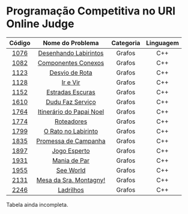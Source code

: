 # Programação Competitiva no URI Online Judge

Código | Nome do Problema | Categoria | Linguagem
|     :---:      |     :---:      |     :---:      |     :---:      |  
[1076](https://github.com/CaioDallaqua/Programacao_Competitiva_URI/blob/master/Grafos/1076.cpp) | [Desenhando Labirintos](https://www.urionlinejudge.com.br/judge/pt/problems/view/1076) | Grafos | C++
[1082](https://github.com/CaioDallaqua/Programacao_Competitiva_URI/blob/master/Grafos/1082.cpp) | [Componentes Conexos](https://www.urionlinejudge.com.br/judge/pt/problems/view/1082) | Grafos | C++
[1123](https://github.com/CaioDallaqua/Programacao_Competitiva_URI/blob/master/Grafos/1123.cpp) | [Desvio de Rota](https://www.urionlinejudge.com.br/judge/pt/problems/view/1123) | Grafos | C++
[1128](https://github.com/CaioDallaqua/Programacao_Competitiva_URI/blob/master/Grafos/1128.cpp) | [Ir e Vir](https://www.urionlinejudge.com.br/judge/pt/problems/view/1128) | Grafos | C++
[1152](https://github.com/CaioDallaqua/Programacao_Competitiva_URI/blob/master/Grafos/1152.cpp) | [Estradas Escuras](https://www.urionlinejudge.com.br/judge/pt/problems/view/1152) | Grafos | C++
[1610](https://github.com/CaioDallaqua/Programacao_Competitiva_URI/blob/master/Grafos/1610.cpp) | [Dudu Faz Serviço](https://www.urionlinejudge.com.br/judge/pt/problems/view/1610) | Grafos | C++
[1764](https://github.com/CaioDallaqua/Programacao_Competitiva_URI/blob/master/Grafos/1764.cpp) | [Itinerário do Papai Noel](https://www.urionlinejudge.com.br/judge/pt/problems/view/1764) | Grafos | C++
[1774](https://github.com/CaioDallaqua/Programacao_Competitiva_URI/blob/master/Grafos/1774.cpp) | [Roteadores](https://www.urionlinejudge.com.br/judge/pt/problems/view/1774) | Grafos | C++
[1799](https://github.com/CaioDallaqua/Programacao_Competitiva_URI/blob/master/Grafos/1799.cpp) | [O Rato no Labirinto](https://www.urionlinejudge.com.br/judge/pt/problems/view/1799) | Grafos | C++
[1835](https://github.com/CaioDallaqua/Programacao_Competitiva_URI/blob/master/Grafos/1835.cpp) | [Promessa de Campanha](https://www.urionlinejudge.com.br/judge/pt/problems/view/1835) | Grafos | C++
[1897](https://github.com/CaioDallaqua/Programacao_Competitiva_URI/blob/master/Grafos/1897.cpp) | [Jogo Esperto](https://www.urionlinejudge.com.br/judge/pt/problems/view/1897) | Grafos | C++
[1931](https://github.com/CaioDallaqua/Programacao_Competitiva_URI/blob/master/Grafos/1931.cpp) | [Mania de Par](https://www.urionlinejudge.com.br/judge/pt/problems/view/1931) | Grafos | C++
[1955](https://github.com/CaioDallaqua/Programacao_Competitiva_URI/blob/master/Grafos/1955.cpp) | [See World](https://www.urionlinejudge.com.br/judge/pt/problems/view/1955) | Grafos | C++
[2131](https://github.com/CaioDallaqua/Programacao_Competitiva_URI/blob/master/Grafos/2131.cpp) | [Mesa da Sra. Montagny!](https://www.urionlinejudge.com.br/judge/pt/problems/view/2131) | Grafos | C++
[2246](https://github.com/CaioDallaqua/Programacao_Competitiva_URI/blob/master/Grafos/2246.cpp) | [Ladrilhos](https://www.urionlinejudge.com.br/judge/pt/problems/view/2246) | Grafos | C++

Tabela ainda incompleta.
